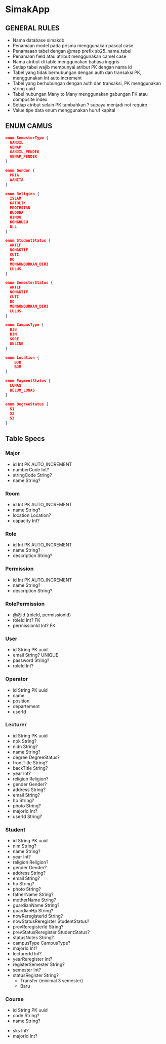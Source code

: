 # SimakApp

## GENERAL RULES

- Nama database simakdb
- Penamaan model pada prisma menggunakan pascal case
- Penamaaan tabel dengan @map prefix sb25_nama_tabel
- Penamaan field atau atribut menggunakan camel case
- Nama atribut di table menggunakan bahasa inggris
- Setiap tabel wajib mempunyai atribut PK dengan nama id
- Tabel yang tidak berhubungan dengan auth dan transaksi PK, menggunakan Int
  auto increment
- Tabel yang berhubungan dengan auth dan transaksi, PK menggunakan string uuid
- Tabel hubungan Many to Many menggunakan gabungan FK atau composite index
- Setiap atribut selain PK tambahkan ? supaya menjadi not require
- Value tipe data enum menggunakan huruf kapital

## ENUM CAMUS

```json
enum SemesterType {
  GANJIL
  GENAP
  GANJIL_PENDEK
  GENAP_PENDEK
}

enum Gender {
  PRIA
  WANITA
}

enum Religion {
  ISLAM
  KATOLIK
  PROTESTAN
  BUDDHA
  HINDU
  KONGHUCU
  DLL
}

enum StudentStatus {
  AKTIF
  NONAKTIF
  CUTI
  DO
  MENGUNDURKAN_DIRI
  LULUS
}

enum SemesterStatus {
  AKTIF
  NONAKTIF
  CUTI
  DO
  MENGUNDURKAN_DIRI
  LULUS
}

enum CampusType {
  BJB
  BJM
  SORE
  ONLINE
}

enum Location {
    BJB
    BJM
}

enum PaymentStatus {
  LUNAS
  BELUM_LUNAS
}

enum DegreeStatus {
  S1
  S2
  S3
}
```

## Table Specs

### Major

- id Int PK AUTO_INCREMENT
- numberCode Int?
- stringCode String?
- name String?

### Room

- id Int PK AUTO_INCREMENT
- name String?
- location Location?
- capacity Int?

### Role

- id Int PK AUTO_INCREMENT
- name String?
- description String?

### Permission

- id Int PK AUTO_INCREMENT
- name String?
- description String?

### RolePermission

- @@id (roleId, permissionId)
- roleId Int? FK
- permissionId Int? FK

### User

- id String PK uuid
- email String? UNIQUE
- password String?
- roleId Int?

### Operator

- id String PK uuid
- name
- position
- departement
- userId

### Lecturer

- id String PK uuid
- npk String?
- nidn String?
- name String?
- degree DegreeStatus?
- frontTitle String?
- backTitle String?
- year Int?
- religion Religion?
- gender Gender?
- address String?
- email String?
- hp String?
- photo String?
- majorId Int?
- userId String?

### Student

- id String PK uuid
- nim String?
- name String?
- year Int?
- religion Religion?
- gender Gender?
- address String?
- email String?
- hp String?
- photo String?
- fatherName String?
- motherName String?
- guardianName String?
- guardianHp String?
- nowReregisterId String?
- nowStatusReregister StudentStatus?
- prevReregisterId String?
- prevStatusReregister StudentStatus?
- statusNotes String?
- campusType CampusType?
- majorId Int?
- lecturerId Int?
- yearReregister Int?
- registerSemester String?
- semester Int?
- statusRegister String?
  - Transfer (minimal 3 semester)
  - Baru

### Course

- id String PK uuid
- code String?
- name String?
<!-- - specialCourse
  - PKL
  - TA
    - Skripsi
    - Prototype
    - Portofolio
    - Publikasi Jurnal -->
- sks Int?
- majorId Int?
